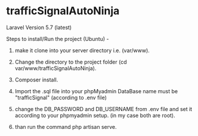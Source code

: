 # trafficSignalAutoNinja

 Laravel Version 5.7 (latest)
 
 Steps to install/Run the project (Ubuntu) -
 
 1. make it clone into your server directory i.e. (var/www).
 
 2. Change the directory to the project folder (cd var/www/trafficSignalAutoNinja).
 
 3. Composer install.
 
 4. Import the .sql file into your phpMyadmin DataBase name must be "trafficSignal" (according to .env file)
 
 5. change the DB_PASSWORD and DB_USERNAME from .env file and set it according to your phpmyadmin setup. (in my case both are root).
 
 6. than run the command php artisan serve.
 
